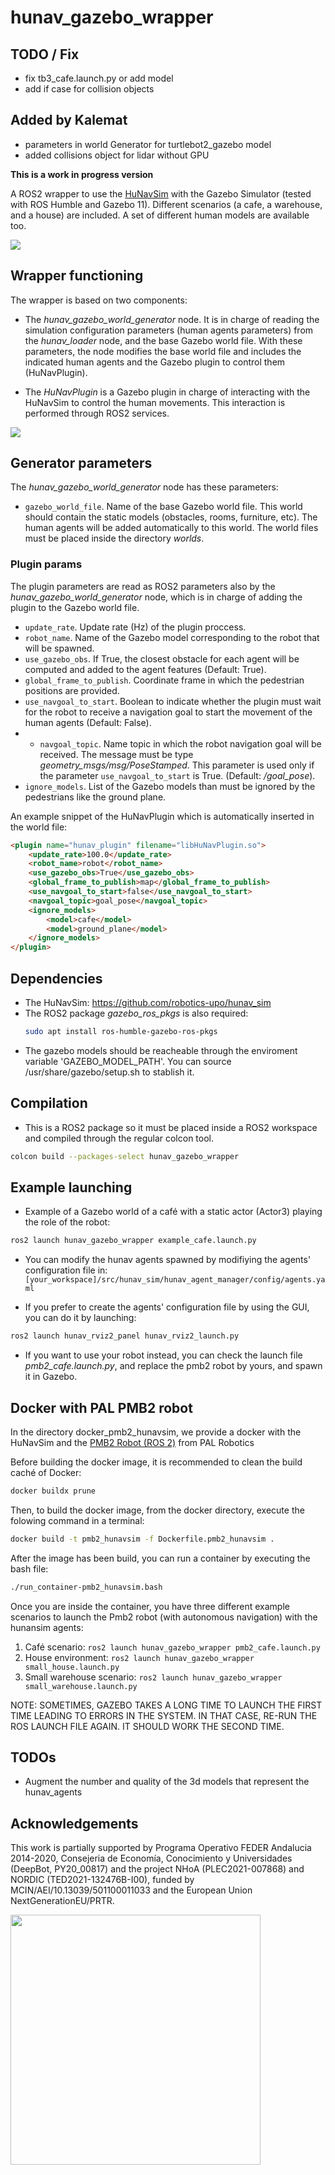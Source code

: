 # hunav_gazebo_wrapper

## TODO / Fix

* fix tb3_cafe.launch.py or add model
* add if case for collision objects

## Added by Kalemat

* parameters in world Generator for turtlebot2_gazebo model
* added collisions object for lidar without GPU

**This is a work in progress version**

A ROS2 wrapper to use the [HuNavSim](https://github.com/robotics-upo/hunav_sim) with the Gazebo Simulator (tested with ROS Humble and Gazebo 11). 
Different scenarios (a cafe, a warehouse, and a house) are included. A set of different human models are available too.

![](https://github.com/robotics-upo/hunav_gazebo_wrapper/blob/master/media/images/threateningscared.png)


## Wrapper functioning

The wrapper is based on two components:

* The *hunav_gazebo_world_generator* node. It is in charge of reading the simulation configuration parameters (human agents parameters) from the *hunav_loader* node, and the base Gazebo world file. With these parameters, the node modifies the base world file and includes the indicated human agents and the Gazebo plugin to control them (HuNavPlugin).

* The *HuNavPlugin* is a Gazebo plugin in charge of interacting with the HuNavSim to control the human movements. This interaction is performed through ROS2 services. 

![](https://github.com/robotics-upo/hunav_gazebo_wrapper/blob/master/media/images/hunav_gazebo_wrapper.png)

## Generator parameters

The *hunav_gazebo_world_generator* node has these parameters:

*  ```gazebo_world_file```. Name of the base Gazebo world file. This world should contain the static models (obstacles, rooms, furniture, etc). The human agents will be added automatically to this world. The world files must be placed inside the directory *worlds*.  
 

### Plugin params

The plugin parameters are read as ROS2 parameters also by the *hunav_gazebo_world_generator* node, which is in charge of adding the plugin to the Gazebo world file.

*  ```update_rate```. Update rate (Hz) of the plugin proccess.
*  ```robot_name```. Name of the Gazebo model corresponding to the robot that will be spawned.
*  ```use_gazebo_obs```. If True, the closest obstacle for each agent will be computed and added to the agent features (Default: True).
* ```global_frame_to_publish```. Coordinate frame in which the pedestrian positions are provided.
* ```use_navgoal_to_start```. Boolean to indicate whether the plugin must wait for the robot to receive a navigation goal to start the movement of the human agents (Default: False).  
* * ```navgoal_topic```. Name topic in which the robot navigation goal will be received. The message must be type *geometry_msgs/msg/PoseStamped*. This parameter is used only if the parameter ```use_navgoal_to_start``` is True. (Default: */goal_pose*).
* ```ignore_models```. List of the Gazebo models than must be ignored by the pedestrians like the ground plane.

An example snippet of the HuNavPlugin which is automatically inserted in the world file:

```html
<plugin name="hunav_plugin" filename="libHuNavPlugin.so">
    <update_rate>100.0</update_rate>
    <robot_name>robot</robot_name>
    <use_gazebo_obs>True</use_gazebo_obs>
    <global_frame_to_publish>map</global_frame_to_publish>
    <use_navgoal_to_start>false</use_navgoal_to_start>
    <navgoal_topic>goal_pose</navgoal_topic>
    <ignore_models>
    	<model>cafe</model>
        <model>ground_plane</model>
    </ignore_models>
</plugin>
```

## Dependencies

* The HuNavSim: https://github.com/robotics-upo/hunav_sim
* The ROS2 package *gazebo_ros_pkgs* is also required: 
  ```sh 
  sudo apt install ros-humble-gazebo-ros-pkgs 
  ```
* The gazebo models should be reacheable through the enviroment variable 'GAZEBO_MODEL_PATH'. You can source /usr/share/gazebo/setup.sh to stablish it.  

## Compilation

* This is a ROS2 package so it must be placed inside a ROS2 workspace and compiled through the regular colcon tool. 
```sh
colcon build --packages-select hunav_gazebo_wrapper
```

## Example launching

* Example of a Gazebo world of a café with a static actor (Actor3) playing the role of the robot:
```sh
ros2 launch hunav_gazebo_wrapper example_cafe.launch.py
```
* You can modify the hunav agents spawned by modifiying the agents' configuration file in:
  ```[your_workspace]/src/hunav_sim/hunav_agent_manager/config/agents.yaml```
     
* If you prefer to create the agents' configuration file by using the GUI, you can do it by launching:
```sh
ros2 launch hunav_rviz2_panel hunav_rviz2_launch.py
```

* If you want to use your robot instead, you can check the launch file *pmb2_cafe.launch.py*, and replace the pmb2 robot by yours, and spawn it in Gazebo.

## Docker with PAL PMB2 robot

In the directory docker_pmb2_hunavsim, we provide a docker with the HuNavSim and the [PMB2 Robot (ROS 2)](https://github.com/pal-robotics/pmb2_simulation/tree/humble-devel) from PAL Robotics

Before building the docker image, it is recommended to clean the build caché of Docker:
```sh
docker buildx prune
```

Then, to build the docker image, from the docker directory, execute the folowing command in a terminal:
```sh
docker build -t pmb2_hunavsim -f Dockerfile.pmb2_hunavsim .
```

After the image has been build, you can run a container by executing the bash file:
```sh
./run_container-pmb2_hunavsim.bash
```

Once you are inside the container, you have three different example scenarios to launch the Pmb2 robot (with autonomous navigation) with the hunansim agents:

1. Café scenario: ```ros2 launch hunav_gazebo_wrapper pmb2_cafe.launch.py```
2. House environment: ```ros2 launch hunav_gazebo_wrapper small_house.launch.py```
3. Small warehouse scenario: ```ros2 launch hunav_gazebo_wrapper small_warehouse.launch.py ```


NOTE: SOMETIMES, GAZEBO TAKES A LONG TIME TO LAUNCH THE FIRST TIME LEADING TO ERRORS IN THE SYSTEM. IN THAT CASE, RE-RUN THE ROS LAUNCH FILE AGAIN. IT SHOULD WORK THE SECOND TIME.



## TODOs

* Augment the number and quality of the 3d models that represent the hunav_agents


## Acknowledgements

This work is partially supported by Programa Operativo FEDER Andalucia 2014-2020, Consejeria de Economía, Conocimiento y Universidades (DeepBot, PY20\_00817) and the project NHoA (PLEC2021-007868) and NORDIC (TED2021-132476B-I00), funded by MCIN/AEI/10.13039/501100011033 and the European Union NextGenerationEU/PRTR.

<img src="https://github.com/robotics-upo/hunav_gazebo_wrapper/blob/humble/media/images/image.png" width="400">